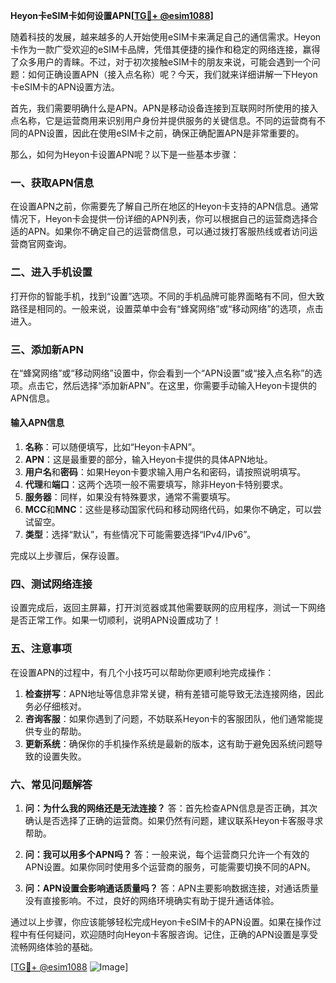 **Heyon卡eSIM卡如何设置APN[[TG💪+ @esim1088](https://t.me/s/esim1088)]**

随着科技的发展，越来越多的人开始使用eSIM卡来满足自己的通信需求。Heyon卡作为一款广受欢迎的eSIM卡品牌，凭借其便捷的操作和稳定的网络连接，赢得了众多用户的青睐。不过，对于初次接触eSIM卡的朋友来说，可能会遇到一个问题：如何正确设置APN（接入点名称）呢？今天，我们就来详细讲解一下Heyon卡eSIM卡的APN设置方法。

首先，我们需要明确什么是APN。APN是移动设备连接到互联网时所使用的接入点名称，它是运营商用来识别用户身份并提供服务的关键信息。不同的运营商有不同的APN设置，因此在使用eSIM卡之前，确保正确配置APN是非常重要的。

那么，如何为Heyon卡设置APN呢？以下是一些基本步骤：

### 一、获取APN信息

在设置APN之前，你需要先了解自己所在地区的Heyon卡支持的APN信息。通常情况下，Heyon卡会提供一份详细的APN列表，你可以根据自己的运营商选择合适的APN。如果你不确定自己的运营商信息，可以通过拨打客服热线或者访问运营商官网查询。

### 二、进入手机设置

打开你的智能手机，找到“设置”选项。不同的手机品牌可能界面略有不同，但大致路径是相同的。一般来说，设置菜单中会有“蜂窝网络”或“移动网络”的选项，点击进入。

### 三、添加新APN

在“蜂窝网络”或“移动网络”设置中，你会看到一个“APN设置”或“接入点名称”的选项。点击它，然后选择“添加新APN”。在这里，你需要手动输入Heyon卡提供的APN信息。

#### 输入APN信息

1. **名称**：可以随便填写，比如“Heyon卡APN”。
2. **APN**：这是最重要的部分，输入Heyon卡提供的具体APN地址。
3. **用户名**和**密码**：如果Heyon卡要求输入用户名和密码，请按照说明填写。
4. **代理**和**端口**：这两个选项一般不需要填写，除非Heyon卡特别要求。
5. **服务器**：同样，如果没有特殊要求，通常不需要填写。
6. **MCC**和**MNC**：这些是移动国家代码和移动网络代码，如果你不确定，可以尝试留空。
7. **类型**：选择“默认”，有些情况下可能需要选择“IPv4/IPv6”。

完成以上步骤后，保存设置。

### 四、测试网络连接

设置完成后，返回主屏幕，打开浏览器或其他需要联网的应用程序，测试一下网络是否正常工作。如果一切顺利，说明APN设置成功了！

### 五、注意事项

在设置APN的过程中，有几个小技巧可以帮助你更顺利地完成操作：

1. **检查拼写**：APN地址等信息非常关键，稍有差错可能导致无法连接网络，因此务必仔细核对。
2. **咨询客服**：如果你遇到了问题，不妨联系Heyon卡的客服团队，他们通常能提供专业的帮助。
3. **更新系统**：确保你的手机操作系统是最新的版本，这有助于避免因系统问题导致的设置失败。

### 六、常见问题解答

1. **问：为什么我的网络还是无法连接？**
   答：首先检查APN信息是否正确，其次确认是否选择了正确的运营商。如果仍然有问题，建议联系Heyon卡客服寻求帮助。

2. **问：我可以用多个APN吗？**
   答：一般来说，每个运营商只允许一个有效的APN设置。如果你同时使用多个运营商的服务，可能需要切换不同的APN。

3. **问：APN设置会影响通话质量吗？**
   答：APN主要影响数据连接，对通话质量没有直接影响。不过，良好的网络环境确实有助于提升通话体验。

通过以上步骤，你应该能够轻松完成Heyon卡eSIM卡的APN设置。如果在操作过程中有任何疑问，欢迎随时向Heyon卡客服咨询。记住，正确的APN设置是享受流畅网络体验的基础。

[[TG💪+ @esim1088](https://t.me/s/esim1088) ![Image](https://i.postimg.cc/4NQfJmqS/Snipaste-2025-05-13-00-14-12.png)]